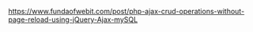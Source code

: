 https://www.fundaofwebit.com/post/php-ajax-crud-operations-without-page-reload-using-jQuery-Ajax-mySQL